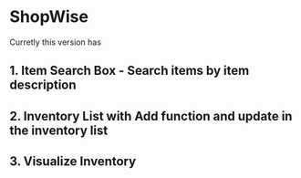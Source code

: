 # ShopWise
Curretly this version has 
  ## 1. Item Search Box - Search items by item description
  ## 2. Inventory List with Add function and update in the inventory list
  ## 3. Visualize Inventory

